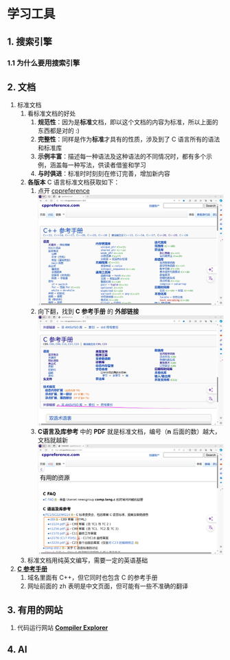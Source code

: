 # 学习工具

## 1. 搜索引擎

### 1.1 为什么要用搜索引擎

## 2. 文档

1. 标准文档
   1. 看标准文档的好处
      1. **规范性**：因为是**标准**文档，即以这个文档的内容为标准，所以上面的东西都是对的 :)
      2. **完整性**：同样是作为**标准**才具有的性质，涉及到了 C 语言所有的语法和标准库
      3. **示例丰富**：描述每一种语法及这种语法的不同情况时，都有多个示例，涵盖每一种写法，供读者借鉴和学习
      4. **与时俱进**：标准时时刻刻在修订完善，增加新内容
   2. **各版本** C 语言标准文档获取如下：
      1. 点开 [cppreference](https://zh.cppreference.com)
         ![cppreference](/images/语法和标准库/1_在开始编程之前/008.png)
      2. 向下翻，找到 **C 参考手册** 的 **外部链接**
         ![C参考手册](/images/语法和标准库/1_在开始编程之前/009.png)
      3. **C语言及库参考** 中的 **PDF** 就是标准文档，编号（**n** 后面的数）越大，文档就越新
         ![C语言及库参考](/images/语法和标准库/1_在开始编程之前/010.png)
   3. 标准文档用纯英文编写，需要一定的英语基础
2. [**C 参考手册**](https://zh.cppreference.com/w/c)
   1. 域名里面有 C++，但它同时也包含 C 的参考手册
   2. 网址前面的 zh 表明是中文页面，但可能有一些不准确的翻译

## 3. 有用的网站

1. 代码运行网站 [**Compiler Explorer**](https://godbolt.org/)

## 4. AI
